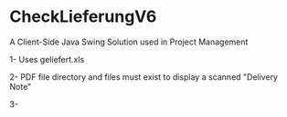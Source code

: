 # CheckLieferungV6
A Client-Side Java Swing Solution used in Project Management

1- Uses geliefert.xls

2- PDF file directory and files must exist to display a scanned "Delivery Note"

3-
